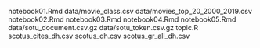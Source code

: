 notebook01.Rmd
data/movie_class.csv
data/movies_top_20_2000_2019.csv
notebook02.Rmd
notebook03.Rmd
notebook04.Rmd
notebook05.Rmd
data/sotu_document.csv.gz
data/sotu_token.csv.gz
topic.R
scotus_cites_dh.csv
scotus_dh.csv
scotus_gr_all_dh.csv
